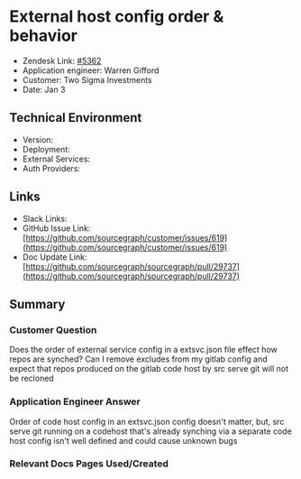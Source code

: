 
# External host config order & behavior <!-- Ticket Title  Hint: include keywords to make it searchable -->

- Zendesk Link: [#5362](https://sourcegraph.zendesk.com/agent/tickets/5362)
- Application engineer: Warren Gifford
- Customer: Two Sigma Investments <!-- Redact if this contains personally identifying information -->
- Date: Jan 3

<!-- Data populated from integration, speak to Ben Gordon or Michael Bali if not working -->
<!-- During Internal team trial, fill missing data manually (we are waiting for all data to sync) -->

## Technical Environment
- Version: ​
- Deployment:
- External Services:
- Auth Providers:


## Links
<!-- Data for application engineer manual entry -->
- Slack Links:
- GitHub Issue Link: [https://github.com/sourcegraph/customer/issues/619](https://github.com/sourcegraph/customer/issues/619)
- Doc Update Link: [https://github.com/sourcegraph/sourcegraph/pull/29737](https://github.com/sourcegraph/sourcegraph/pull/29737)

## Summary
### Customer Question
Does the order of external service config in a extsvc.json file effect how repos are synched? Can I remove excludes from my gitlab config and expect that repos produced on the gitlab code host by src serve git will not be recloned

### Application Engineer Answer

Order of code host config in an extsvc.json config doesn't matter, but, src serve git running on a codehost that's already synching via a separate code host config isn't well defined and could cause unknown bugs

### Relevant Docs Pages Used/Created

<!-- Once complete, upload a copy to https://github.com/sourcegraph/support-tools-internal/tree/main/resolved-tickets as a .md file -->
<!-- Name the file 5362.md -->
